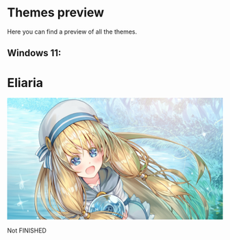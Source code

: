 # Themes preview

Here you can find a preview of all the themes.

## Windows 11:

# Eliaria

![Eliaria](Windows%2011/Eliaria%20Theme/Wallpaper.jpg)

Not FINISHED
